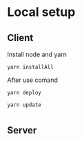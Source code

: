 # Local setup

## Client

Install node and yarn

`yarn installAll`

After use comand

`yarn deploy`

`yarn update`


#

## Server
